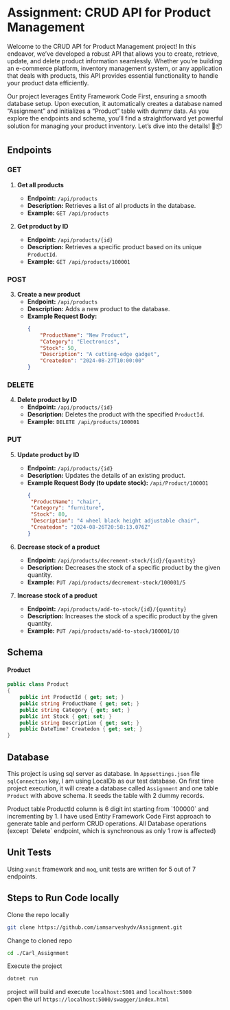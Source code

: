 # Assignment: CRUD API for Product Management

Welcome to the CRUD API for Product Management project! In this endeavor, we’ve developed a robust API that allows you to create, retrieve, update, and delete product information seamlessly. Whether you’re building an e-commerce platform, inventory management system, or any application that deals with products, this API provides essential functionality to handle your product data efficiently.

Our project leverages Entity Framework Code First, ensuring a smooth database setup. Upon execution, it automatically creates a database named “Assignment” and initializes a “Product” table with dummy data. As you explore the endpoints and schema, you’ll find a straightforward yet powerful solution for managing your product inventory. Let’s dive into the details! 🚀📦

## Endpoints

### GET

1. **Get all products**
   - **Endpoint:** `/api/products`
   - **Description:** Retrieves a list of all products in the database.
   - **Example:** `GET /api/products`

2. **Get product by ID**
   - **Endpoint:** `/api/products/{id}`
   - **Description:** Retrieves a specific product based on its unique `ProductId`.
   - **Example:** `GET /api/products/100001`

### POST

3. **Create a new product**
   - **Endpoint:** `/api/products`
   - **Description:** Adds a new product to the database.
   - **Example Request Body:**
     ```json
     {
         "ProductName": "New Product",
         "Category": "Electronics",
         "Stock": 50,
         "Description": "A cutting-edge gadget",
         "Createdon": "2024-08-27T10:00:00"
     }
     ```

### DELETE

4. **Delete product by ID**
   - **Endpoint:** `/api/products/{id}`
   - **Description:** Deletes the product with the specified `ProductId`.
   - **Example:** `DELETE /api/products/100001`

### PUT

5. **Update product by ID**
   - **Endpoint:** `/api/products/{id}`
   - **Description:** Updates the details of an existing product.
   - **Example Request Body (to update stock):** `/api/Product/100001`
     ```json
     {
      "ProductName": "chair",
      "Category": "furniture",
      "Stock": 80,
      "Description": "4 wheel black height adjustable chair",
      "Createdon": "2024-08-26T20:58:13.076Z"
     }
     ```

6. **Decrease stock of a product**
   - **Endpoint:** `/api/products/decrement-stock/{id}/{quantity}`
   - **Description:** Decreases the stock of a specific product by the given quantity.
   - **Example:** `PUT /api/products/decrement-stock/100001/5`

7. **Increase stock of a product**
   - **Endpoint:** `/api/products/add-to-stock/{id}/{quantity}`
   - **Description:** Increases the stock of a specific product by the given quantity.
   - **Example:** `PUT /api/products/add-to-stock/100001/10`

## Schema

#### Product
```csharp
public class Product
{
    public int ProductId { get; set; }
    public string ProductName { get; set; }
    public string Category { get; set; }
    public int Stock { get; set; }
    public string Description { get; set; }
    public DateTime? Createdon { get; set; }
}
```

## Database

This project is using sql server as database.
In `Appsettings.json` file `sqlConnection` key, I am using LocalDb as our test database. On first time project execution, it will create a database called `Assignment` and one table `Product` with above schema. It seeds the table with 2 dummy records.
<p>Product table ProductId column is 6 digit int starting from `100000` and incrementing by 1.
I have used Entity Framework Code First approach to generate table and perform CRUD operations.
All Database operations (except `Delete` endpoint, which is synchronous as only 1 row is affected)</p>

## Unit Tests

Using `xunit` framework and `moq`, unit tests are written for 5 out of 7 endpoints.

## Steps to Run Code locally
Clone the repo locally
```sh
git clone https://github.com/iamsarveshydv/Assignment.git
```

Change to cloned repo
```sh
cd ./Carl_Assignment
```

Execute the project 
```sh
dotnet run
```

project will build and execute `localhost:5001` and `localhost:5000`<br>
open the url `https://localhost:5000/swagger/index.html`

